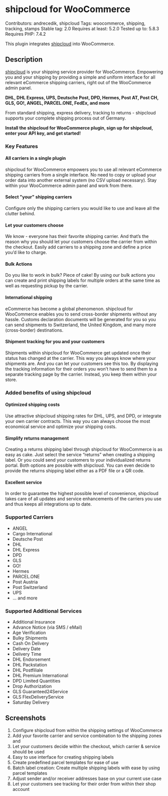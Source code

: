 # shipcloud for WooCommerce

Contributors: andrecedik, shipcloud
Tags: woocommerce, shipping, tracking, stamps
Stable tag: 2.0
Requires at least: 5.2.0
Tested up to: 5.8.3
Requires PHP: 7.4.2

This plugin integrates [shipcloud](http://bit.ly/shipcloud-for-woocommerce-en) into WooCommerce.

## Description
[shipcloud](http://bit.ly/shipcloud-for-woocommerce-en) is your shipping service provider for WooCommerce. Empowering you and your shipping by providing a simple and uniform interface for all relevant eCommerce shipping carriers, right out of the WooCommerce admin panel.

**DHL, DHL Express, UPS, Deutsche Post, DPD, Hermes, Post AT, Post CH, GLS, GO!, ANGEL, PARCEL.ONE, FedEx, and more**

From standard shipping, express delivery, tracking to returns - shipcloud supports your complete shipping process out of Germany.

**Install the shipcloud for WooCommerce plugin, sign up for shipcloud, enter your API key, and get started!**

### Key Features

#### All carriers in a single plugin
shipcloud for WooCommerce empowers you to use all relevant eCommerce shipping carriers from a single interface. No need to copy or upload your order data into another external system (no CSV upload necessary). Stay within your WooCommerce admin panel and work from there.

#### Select "your" shipping carriers
Configure only the shipping carriers you would like to use and leave all the clutter behind.

#### Let your customers choose
We know - everyone has their favorite shipping carrier. And that’s the reason why you should let your customers choose the carrier from within the checkout. Easily add carriers to a shipping zone and define a price you’d like to charge.

#### Bulk Actions
Do you like to work in bulk? Piece of cake! By using our bulk actions you can create and print shipping labels for multiple orders at the same time as well as requesting pickup by the carrier.

#### International shipping
eCommerce has become a global phenomenon. shipcloud for WooCommerce enables you to send cross-border shipments without any hassle. Customs declaration documents will be generated for you so you can send shipments to Switzerland, the United Kingdom, and many more (cross-border) destinations.

#### Shipment tracking for you and your customers
Shipments within shipcloud for WooCommerce get updated once their status has changed at the carrier. This way you always know where your shipments are. And you can let your customers see this too. By displaying the tracking information for their orders you won’t have to send them to a separate tracking page by the carrier. Instead, you keep them within your store.

### Added benefits of using shipcloud

#### Optimized shipping costs
Use attractive shipcloud shipping rates for DHL, UPS, and DPD, or integrate your own carrier contracts. This way you can always choose the most economical service and optimize your shipping costs.

#### Simplify returns management
Creating a returns shipping label through shipcloud for WooCommerce is as easy as cake. Just select the service “returns” when creating a shipping label. Or you could send your customers to your individualized returns portal. Both options are possible with shipcloud. You can even decide to provide the returns shipping label either as a PDF file or a QR code.

#### Excellent service
In order to guarantee the highest possible level of convenience, shipcloud takes care of all updates and service enhancements of the carriers you use and thus keeps all integrations up to date.

### Supported Carriers
* ANGEL
* Cargo International
* Deutsche Post
* DHL
* DHL Express
* DPD
* GLS
* GO!
* Hermes
* PARCEL.ONE
* Post Austria
* Post Switzerland
* UPS
* … and more

### Supported Additional Services
* Additional Insurance
* Advance Notice (via SMS / eMail)
* Age Verification
* Bulky Shipments
* Cash On Delivery
* Delivery Date
* Delivery Time
* DHL Endorsement
* DHL Packstation
* DHL Postfiliale
* DHL Premium International
* DPD Limited Quantities
* Drop Authorization
* GLS Guaranteed24Service
* GLS FlexDeliveryService
* Saturday Delivery

## Screenshots
1. Configure shipcloud from within the shipping settings of WooCommerce
2. Add your favorite carrier and service combination to the shipping zones and
3. Let your customers decide within the checkout, which carrier & service should be used
4. Easy to use interface for creating shipping labels
5. Create predefined parcel templates for ease of use
6. Batch label creation: Create multiple shipping labels with ease by using parcel templates
7. Adjust sender and/or receiver addresses base on your current use case
8. Let your customers see tracking for their order from within their shop account
